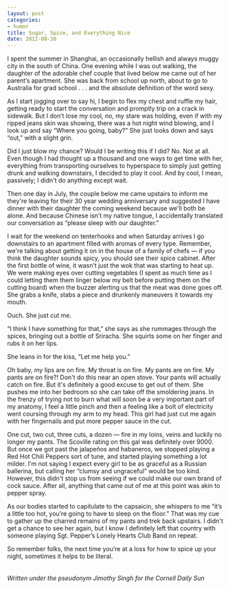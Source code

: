 ```yaml
---
layout: post
categories: 
- humor
title: Sugar, Spice, and Everything Nice
date: 2012-08-30
---
```

I spent the summer in Shanghai, an occasionally hellish and always muggy city in the south of China. One evening while I was out walking, the daughter of the adorable chef couple that lived below me came out of her parent’s apartment. She was back from school up north, about to go to Australia for grad school . . . and the absolute definition of the word sexy. 

As I start jogging over to say hi, I begin to flex my chest and ruffle my hair, getting ready to start the conversation and promptly trip on a crack in sidewalk. But I don’t lose my cool, no, my stare was holding, even if with my ripped jeans skin was showing, there was a hot night wind blowing, and I look up and say “Where you going, baby?” She just looks down and says “out,” with a slight grin.  
<!-- more -->
Did I just blow my chance? Would I be writing this if I did? No. Not at all. Even though I had thought up a thousand and one ways to get time with her, everything from transporting ourselves to hyperspace to simply just getting drunk and walking downstairs, I decided to play it cool. And by cool, I mean, passively; I didn't do anything except wait.

Then one day in July, the couple below me came upstairs to inform me they're leaving for their 30 year wedding anniversary and suggested I have dinner with their daughter the coming weekend because we'll both be alone. And because Chinese isn’t my native tongue, I accidentally translated our conversation as “please sleep with our daughter.” 

I wait for the weekend on tenterhooks and when Saturday arrives I go downstairs to an apartment filled with aromas of every type. Remember, we're talking about getting it on in the house of a family of chefs — if you think the daughter sounds spicy, you should see their spice cabinet. After the first bottle of wine, it wasn’t just the wok that was starting to heat up. We were making eyes over cutting vegetables (I spent as much time as I could letting them them linger below my belt before putting them on the cutting board) when the buzzer alerting us that the meat was done goes off. She grabs a knife, stabs a piece and drunkenly maneuvers it towards my mouth. 

Ouch. She just cut me. 

“I think I have something for that,” she says as she rummages through the spices, bringing out a bottle of Sriracha. She squirts some on her finger and rubs it on her lips.

She leans in for the kiss, “Let me help you.”

Oh baby, my lips are on fire. My throat is on fire. My pants are on fire. My pants are on fire?!  Don't do this near an open stove. Your pants will actually catch on fire. But it's definitely a good excuse to get out of them. She pushes me into her bedroom so she can take off the smoldering jeans. In the frenzy of trying not to burn what will soon be a very important part of my anatomy, I feel a little pinch and then a feeling like a bolt of electricity went coursing through my arm to my head. This girl had just cut me again with her fingernails and put more pepper sauce in the cut. 

One cut, two cut, three cuts, a dozen — fire in my loins, veins and luckily no longer my pants. The Scoville rating on this gal was definitely over 9000. But once we got past the jalapeños and habaneros, we stopped playing a Red Hot Chili Peppers sort of tune, and started playing something a lot milder. I'm not saying I expect every girl to be as graceful as a Russian ballerina, but calling her “clumsy and ungraceful” would be too kind. However, this didn't stop us from seeing if we could make our own brand of cock sauce. After all, anything that came out of me at this point was akin to pepper spray.

As our bodies started to capitulate to the capsaicin, she whispers to me “it’s a little too hot, you’re going to have to sleep on the floor.” That was my cue to gather up the charred remains of my pants and trek back upstairs. I didn't get a chance to see her again, but I know I definitely left that country with someone playing Sgt. Pepper’s Lonely Hearts Club Band on repeat. 

So remember folks, the next time you’re at a loss for how to spice up your night, sometimes it helps to be literal.
<br/><br/><br/>
*Written under the pseudonym Jimothy Singh for the Cornell Daily Sun*